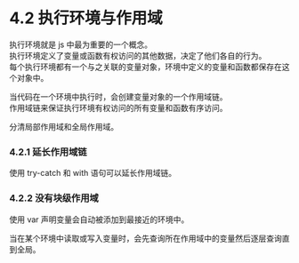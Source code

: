 # 4.2 执行环境与作用域
执行环境就是 js 中最为重要的一个概念。    
执行环境定义了变量或函数有权访问的其他数据，决定了他们各自的行为。   
每个执行环境都有一个与之关联的变量对象，环境中定义的变量和函数都保存在这个对象中。

当代码在一个环境中执行时，会创建变量对象的一个作用域链。   
作用域链来保证执行环境有权访问的所有变量和函数有序访问。

分清局部作用域和全局作用域。

### 4.2.1 延长作用域链
使用 try-catch 和 with 语句可以延长作用域链。

### 4.2.2 没有块级作用域
使用 var 声明变量会自动被添加到最接近的环境中。

当在某个环境中读取或写入变量时，会先查询所在作用域中的变量然后逐层查询直到全局。